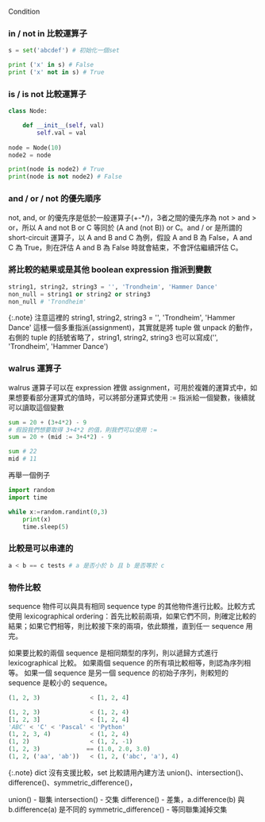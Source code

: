 
Condition


### in / not in 比較運算子

```python
s = set('abcdef') # 初始化一個set

print ('x' in s) # False
print ('x' not in s) # True

```

### is / is not 比較運算子

```python
class Node:

    def __init__(self, val)
        self.val = val
		
node = Node(10)
node2 = node

print(node is node2) # True
print(node is not node2) # False

```

### and / or / not 的優先順序

not, and, or 的優先序是低於一般運算子(+-*/)，3者之間的優先序為 not > and > or，所以 A and not B or C 等同於 (A and (not B)) or C。and / or 是所謂的 short-circuit 運算子，以 A and B and C 為例，假設 A and B 為 False，A and C 為 True，則在評估 A and B 為 False 時就會結束，不會評估繼續評估 C。


### 將比較的結果或是其他 boolean expression 指派到變數

```python
string1, string2, string3 = '', 'Trondheim', 'Hammer Dance'
non_null = string1 or string2 or string3
non_null # 'Trondheim'
```

{:.note}
注意這裡的 string1, string2, string3 = '', 'Trondheim', 'Hammer Dance' 這樣一個多重指派(assignment)，其實就是將 tuple 做 unpack 的動作，右側的 tuple 的括號省略了，string1, string2, string3 也可以寫成('', 'Trondheim', 'Hammer Dance')

### walrus 運算子

walrus 運算子可以在 expression 裡做 assignment，可用於複雜的運算式中，如果想要看部分運算式的值時，可以將部分運算式使用 := 指派給一個變數，後續就可以讀取這個變數

```python
sum = 20 + (3+4*2) - 9
# 假設我們想要取得 3+4*2 的值，則我們可以使用 :=
sum = 20 + (mid := 3+4*2) - 9 

sum # 22
mid # 11
```

再舉一個例子
```python
import random
import time

while x:=random.randint(0,3)
    print(x)
    time.sleep(5)
```

### 比較是可以串連的

```python
a < b == c tests # a 是否小於 b 且 b 是否等於 c
```

### 物件比較

sequence 物件可以與具有相同 sequence type 的其他物件進行比較。比較方式使用 lexicographical ordering：首先比較前兩項，如果它們不同，則確定比較的結果；如果它們相等，則比較接下來的兩項，依此類推，直到任一 sequence 用完。

如果要比較的兩個 sequence 是相同類型的序列，則以遞歸方式進行 lexicographical 比較。
如果兩個 sequence 的所有項比較相等，則認為序列相等。
如果一個 sequence 是另一個 sequence 的初始子序列，則較短的 sequence 是較小的 sequence。

```python
(1, 2, 3)              < [1, 2, 4]

(1, 2, 3)              < (1, 2, 4)
[1, 2, 3]              < [1, 2, 4]
'ABC' < 'C' < 'Pascal' < 'Python'
(1, 2, 3, 4)           < (1, 2, 4) 
(1, 2)                 < (1, 2, -1) 
(1, 2, 3)             == (1.0, 2.0, 3.0)
(1, 2, ('aa', 'ab'))   < (1, 2, ('abc', 'a'), 4)
```

{:.note}
dict 沒有支援比較，set 比較請用內建方法 union()、intersection()、difference()、symmetric_difference()，

union() - 聯集
intersection() - 交集
difference() - 差集，a.difference(b) 與 b.difference(a) 是不同的
symmetric_difference() - 等同聯集減掉交集

